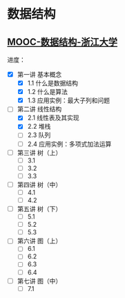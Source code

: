 # 数据结构

## [MOOC-数据结构-浙江大学](https://www.icourse163.org/course/ZJU-93001)

进度：

- [x] 第一讲 基本概念
  - [x] 1.1 什么是数据结构
  - [x] 1.2 什么是算法
  - [x] 1.3 应用实例：最大子列和问题

- [ ] 第二讲 线性结构
  - [x] 2.1 线性表及其实现
  - [x] 2.2 堆栈
  - [ ] 2.3 队列
  - [ ] 2.4 应用实例：多项式加法运算

- [ ] 第三讲 树（上）
  - [ ] 3.1
  - [ ] 3.2
  - [ ] 3.3

- [ ] 第四讲 树（中）
  - [ ] 4.1
  - [ ] 4.2

- [ ] 第五讲 树（下）
  - [ ] 5.1
  - [ ] 5.2
  - [ ] 5.3

- [ ] 第六讲 图（上）
  - [ ] 6.1
  - [ ] 6.2
  - [ ] 6.3
  - [ ] 6.4

- [ ] 第七讲 图（中）
  - [ ] 7.1